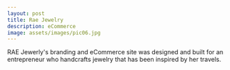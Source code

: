 ```yaml
---
layout: post
title: Rae Jewelry
description: eCommerce
image: assets/images/pic06.jpg
---
```


RAE Jewerly's branding and eCommerce site was designed and built for an entrepreneur who handcrafts jewelry that has been inspired by her travels.
